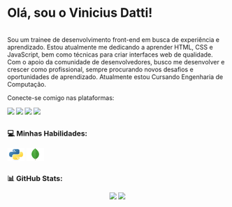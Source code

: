 <p>
  <h1>Olá, sou o Vinicius Datti!</h1> <br>
  Sou um trainee de desenvolvimento front-end em busca de experiência e aprendizado. Estou atualmente me dedicando a aprender HTML, CSS e JavaScript, bem como técnicas para criar interfaces web de qualidade. Com o apoio da comunidade de desenvolvedores, busco me desenvolver e crescer como profissional, sempre procurando novos desafios e oportunidades de aprendizado.
  Atualmente estou Cursando Engenharia de Computação.
</p>
<p>Conecte-se comigo nas plataformas:</p>

  <img src="https://img.shields.io/badge/EMail-D14836?style=for-the-badge&logo=gmail&logoColor=white"></a>
  <img src="https://img.shields.io/badge/LinkedIn-0077B5?style=for-the-badge&logo=linkedin&logoColor=white"></a>
  <img src="https://img.shields.io/badge/Instagram-E4405F?style=for-the-badge&logo=instagram&logoColor=white"></a>
  <img src="https://img.shields.io/badge/Discord-7289DA?style=for-the-badge&logo=discord&logoColor=white"></a>
</div>

##

<h3>💻 Minhas Habilidades:</h3>
<div style="display: inline_block">
  <img align="center" alt="Rafa-Python" height="30" width="40" src="https://raw.githubusercontent.com/devicons/devicon/master/icons/python/python-original.svg">
   <img align="center" alt="Rafa-MongoDB" height="30" width="40" src="https://raw.githubusercontent.com/devicons/devicon/master/icons/mongodb/mongodb-original.svg">
</div>
 
##
<h3>📊 GitHub Stats:</h3>
<div align="center">
  <img height="180em" src="https://github-readme-stats.vercel.app/api?username=viniciusdatti&theme=blue-green">
  <img height="180em" src="https://github-readme-stats.vercel.app/api/top-langs/?username=viniciusdatti&theme=blue-green">
</div>



